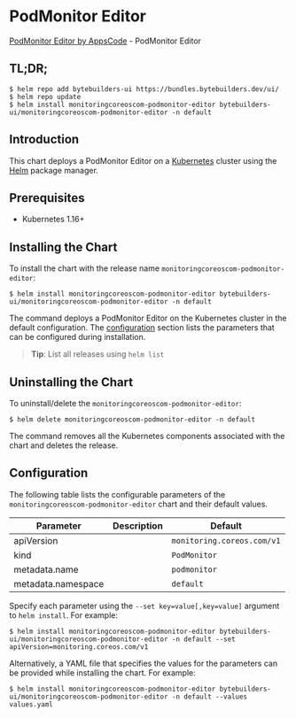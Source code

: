 # PodMonitor Editor

[PodMonitor Editor by AppsCode](https://byte.builders) - PodMonitor Editor

## TL;DR;

```console
$ helm repo add bytebuilders-ui https://bundles.bytebuilders.dev/ui/
$ helm repo update
$ helm install monitoringcoreoscom-podmonitor-editor bytebuilders-ui/monitoringcoreoscom-podmonitor-editor -n default
```

## Introduction

This chart deploys a PodMonitor Editor on a [Kubernetes](http://kubernetes.io) cluster using the [Helm](https://helm.sh) package manager.

## Prerequisites

- Kubernetes 1.16+

## Installing the Chart

To install the chart with the release name `monitoringcoreoscom-podmonitor-editor`:

```console
$ helm install monitoringcoreoscom-podmonitor-editor bytebuilders-ui/monitoringcoreoscom-podmonitor-editor -n default
```

The command deploys a PodMonitor Editor on the Kubernetes cluster in the default configuration. The [configuration](#configuration) section lists the parameters that can be configured during installation.

> **Tip**: List all releases using `helm list`

## Uninstalling the Chart

To uninstall/delete the `monitoringcoreoscom-podmonitor-editor`:

```console
$ helm delete monitoringcoreoscom-podmonitor-editor -n default
```

The command removes all the Kubernetes components associated with the chart and deletes the release.

## Configuration

The following table lists the configurable parameters of the `monitoringcoreoscom-podmonitor-editor` chart and their default values.

|     Parameter      | Description |          Default           |
|--------------------|-------------|----------------------------|
| apiVersion         |             | `monitoring.coreos.com/v1` |
| kind               |             | `PodMonitor`               |
| metadata.name      |             | `podmonitor`               |
| metadata.namespace |             | `default`                  |


Specify each parameter using the `--set key=value[,key=value]` argument to `helm install`. For example:

```console
$ helm install monitoringcoreoscom-podmonitor-editor bytebuilders-ui/monitoringcoreoscom-podmonitor-editor -n default --set apiVersion=monitoring.coreos.com/v1
```

Alternatively, a YAML file that specifies the values for the parameters can be provided while
installing the chart. For example:

```console
$ helm install monitoringcoreoscom-podmonitor-editor bytebuilders-ui/monitoringcoreoscom-podmonitor-editor -n default --values values.yaml
```
